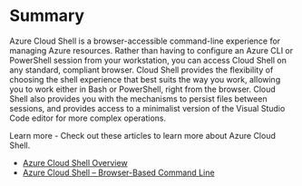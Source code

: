 # Summary
Azure Cloud Shell is a browser-accessible command-line experience for managing Azure resources. Rather than having to configure an Azure CLI or PowerShell session from your workstation, you can access Cloud Shell on any standard, compliant browser.
Cloud Shell provides the flexibility of choosing the shell experience that best suits the way you work, allowing you to work either in Bash or PowerShell, right from the browser. Cloud Shell also provides you with the mechanisms to persist files between sessions, and provides access to a minimalist version of the Visual Studio Code editor for more complex operations.

Learn more - Check out these articles to learn more about Azure Cloud Shell.
- [Azure Cloud Shell Overview](https://learn.microsoft.com/en-us/azure/cloud-shell/overview)
- [Azure Cloud Shell – Browser-Based Command Line](https://azure.microsoft.com/features/cloud-shell/)

